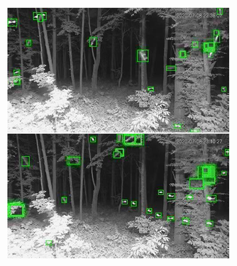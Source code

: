 ![20200708-223550-230555](in/20200708/20200708-223550-230555_0_.jpg)
![20200708-230600-233605](in/20200708/20200708-230600-233605_0_.jpg)
